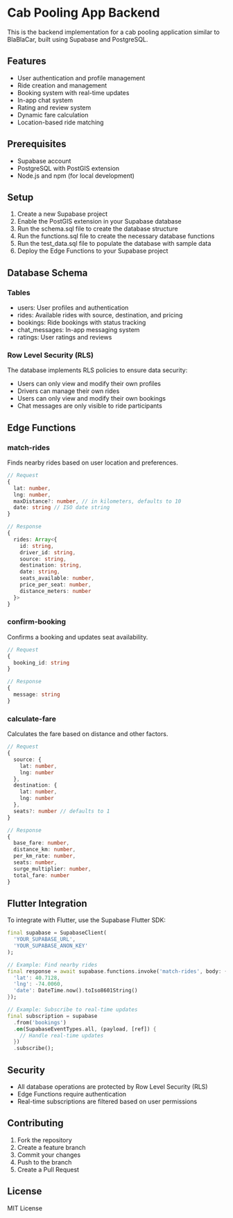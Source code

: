 # Cab Pooling App Backend

This is the backend implementation for a cab pooling application similar to BlaBlaCar, built using Supabase and PostgreSQL.

## Features

- User authentication and profile management
- Ride creation and management
- Booking system with real-time updates
- In-app chat system
- Rating and review system
- Dynamic fare calculation
- Location-based ride matching

## Prerequisites

- Supabase account
- PostgreSQL with PostGIS extension
- Node.js and npm (for local development)

## Setup

1. Create a new Supabase project
2. Enable the PostGIS extension in your Supabase database
3. Run the schema.sql file to create the database structure
4. Run the functions.sql file to create the necessary database functions
5. Run the test_data.sql file to populate the database with sample data
6. Deploy the Edge Functions to your Supabase project

## Database Schema

### Tables

- users: User profiles and authentication
- rides: Available rides with source, destination, and pricing
- bookings: Ride bookings with status tracking
- chat_messages: In-app messaging system
- ratings: User ratings and reviews

### Row Level Security (RLS)

The database implements RLS policies to ensure data security:
- Users can only view and modify their own profiles
- Drivers can manage their own rides
- Users can only view and modify their own bookings
- Chat messages are only visible to ride participants

## Edge Functions

### match-rides

Finds nearby rides based on user location and preferences.

```typescript
// Request
{
  lat: number,
  lng: number,
  maxDistance?: number, // in kilometers, defaults to 10
  date: string // ISO date string
}

// Response
{
  rides: Array<{
    id: string,
    driver_id: string,
    source: string,
    destination: string,
    date: string,
    seats_available: number,
    price_per_seat: number,
    distance_meters: number
  }>
}
```

### confirm-booking

Confirms a booking and updates seat availability.

```typescript
// Request
{
  booking_id: string
}

// Response
{
  message: string
}
```

### calculate-fare

Calculates the fare based on distance and other factors.

```typescript
// Request
{
  source: {
    lat: number,
    lng: number
  },
  destination: {
    lat: number,
    lng: number
  },
  seats?: number // defaults to 1
}

// Response
{
  base_fare: number,
  distance_km: number,
  per_km_rate: number,
  seats: number,
  surge_multiplier: number,
  total_fare: number
}
```

## Flutter Integration

To integrate with Flutter, use the Supabase Flutter SDK:

```dart
final supabase = SupabaseClient(
  'YOUR_SUPABASE_URL',
  'YOUR_SUPABASE_ANON_KEY'
);

// Example: Find nearby rides
final response = await supabase.functions.invoke('match-rides', body: {
  'lat': 40.7128,
  'lng': -74.0060,
  'date': DateTime.now().toIso8601String()
});

// Example: Subscribe to real-time updates
final subscription = supabase
  .from('bookings')
  .on(SupabaseEventTypes.all, (payload, [ref]) {
    // Handle real-time updates
  })
  .subscribe();
```

## Security

- All database operations are protected by Row Level Security (RLS)
- Edge Functions require authentication
- Real-time subscriptions are filtered based on user permissions

## Contributing

1. Fork the repository
2. Create a feature branch
3. Commit your changes
4. Push to the branch
5. Create a Pull Request

## License

MIT License 